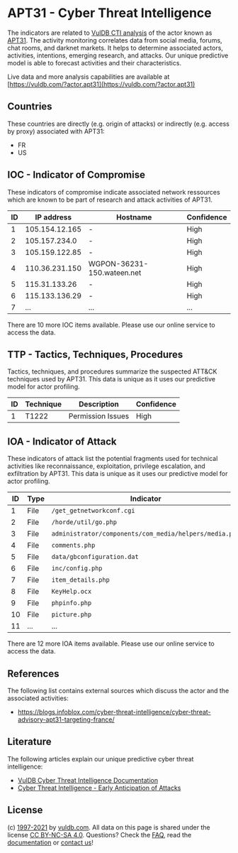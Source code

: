 # APT31 - Cyber Threat Intelligence

The indicators are related to [VulDB CTI analysis](https://vuldb.com/?doc.cti) of the actor known as [APT31](https://vuldb.com/?actor.apt31). The activity monitoring correlates data from social media, forums, chat rooms, and darknet markets. It helps to determine associated actors, activities, intentions, emerging research, and attacks. Our unique predictive model is able to forecast activities and their characteristics.

Live data and more analysis capabilities are available at [https://vuldb.com/?actor.apt31](https://vuldb.com/?actor.apt31)

## Countries

These countries are directly (e.g. origin of attacks) or indirectly (e.g. access by proxy) associated with APT31:

* FR
* US

## IOC - Indicator of Compromise

These indicators of compromise indicate associated network ressources which are known to be part of research and attack activities of APT31.

ID | IP address | Hostname | Confidence
-- | ---------- | -------- | ----------
1 | 105.154.12.165 | - | High
2 | 105.157.234.0 | - | High
3 | 105.159.122.85 | - | High
4 | 110.36.231.150 | WGPON-36231-150.wateen.net | High
5 | 115.31.133.26 | - | High
6 | 115.133.136.29 | - | High
7 | ... | ... | ...

There are 10 more IOC items available. Please use our online service to access the data.

## TTP - Tactics, Techniques, Procedures

Tactics, techniques, and procedures summarize the suspected ATT&CK techniques used by APT31. This data is unique as it uses our predictive model for actor profiling.

ID | Technique | Description | Confidence
-- | --------- | ----------- | ----------
1 | T1222 | Permission Issues | High

## IOA - Indicator of Attack

These indicators of attack list the potential fragments used for technical activities like reconnaissance, exploitation, privilege escalation, and exfiltration by APT31. This data is unique as it uses our predictive model for actor profiling.

ID | Type | Indicator | Confidence
-- | ---- | --------- | ----------
1 | File | `/get_getnetworkconf.cgi` | High
2 | File | `/horde/util/go.php` | High
3 | File | `administrator/components/com_media/helpers/media.php` | High
4 | File | `comments.php` | Medium
5 | File | `data/gbconfiguration.dat` | High
6 | File | `inc/config.php` | High
7 | File | `item_details.php` | High
8 | File | `KeyHelp.ocx` | Medium
9 | File | `phpinfo.php` | Medium
10 | File | `picture.php` | Medium
11 | ... | ... | ...

There are 12 more IOA items available. Please use our online service to access the data.

## References

The following list contains external sources which discuss the actor and the associated activities:

* https://blogs.infoblox.com/cyber-threat-intelligence/cyber-threat-advisory-apt31-targeting-france/

## Literature

The following articles explain our unique predictive cyber threat intelligence:

* [VulDB Cyber Threat Intelligence Documentation](https://vuldb.com/?doc.cti)
* [Cyber Threat Intelligence - Early Anticipation of Attacks](https://www.scip.ch/en/?labs.20201022)

## License

(c) [1997-2021](https://vuldb.com/?doc.changelog) by [vuldb.com](https://vuldb.com/?doc.about). All data on this page is shared under the license [CC BY-NC-SA 4.0](https://creativecommons.org/licenses/by-nc-sa/4.0/). Questions? Check the [FAQ](https://vuldb.com/?doc.faq), read the [documentation](https://vuldb.com/?doc) or [contact us](https://vuldb.com/?contact)!
